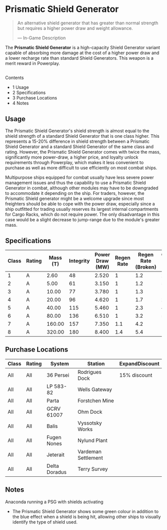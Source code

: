 # Prismatic Shield Generator
> 
> 
> An alternative shield generator that has greater than normal strength but requires a higher power draw and weight allowance.
> 
> 
> — In-Game Description
> 

The **Prismatic Shield Generator** is a high-capacity Shield Generator variant capable of absorbing more damage at the cost of a higher power draw and a lower recharge rate than standard Shield Generators. This weapon is a merit reward in Powerplay.

## 

Contents

- 1 Usage
- 2 Specifications
- 3 Purchase Locations
- 4 Notes

## Usage

The Prismatic Shield Generator's shield strength is almost equal to the shield strength of a standard Shield Generator that is one class higher. This represents a 15-20% difference in shield strength between a Prismatic Shield Generator and a standard Shield Generator of the same class and rating. However, the Prismatic Shield Generator comes with twice the mass, significantly more power-draw, a higher price, and loyalty unlock requirements through Powerplay, which makes it less convenient to purchase as well as more difficult to use efficiently on most combat ships.

Multipurpose ships equipped for combat usually have less severe power management issues and thus the capability to use a Prismatic Shield Generator in combat, although other modules may have to be downgraded to accommodate it depending on the ship. For traders, however, the Prismatic Shield generator might be a welcome upgrade since most freighters should be able to cope with the power draw, especially since a ship outfitted for trading usually reserves its largest internal compartments for Cargo Racks, which do not require power. The only disadvantage in this case would be a slight decrease to jump-range due to the module's greater mass.

## Specifications

| Class | Rating | Mass<br>(T) | Integrity | Power<br>Draw (MW) | Regen Rate | Regen Rate (Broken) | Optimal<br>Hull Mass | Maximum<br>Hull Mass | Value (CR) |
| --- | --- | --- | --- | --- | --- | --- | --- | --- | --- |
| 1 | A | 2.60 | 48 | 2.520 | 1 | 1.2 | 25.0 | 63.0 | 132,195 |
| 2 | A | 5.00 | 61 | 3.150 | 1 | 1.2 | 55.0 | 138.0 | 240,336 |
| 3 | A | 10.00 | 77 | 3.780 | 1 | 1.3 | 165.0 | 413.0 | 761,868 |
| 4 | A | 20.00 | 96 | 4.620 | 1 | 1.7 | 285.0 | 713.0 | 2,415,120 |
| 5 | A | 40.00 | 115 | 5.460 | 1 | 2.3 | 405.0 | 1,013.0 | 7,655,930 |
| 6 | A | 80.00 | 136 | 6.510 | 1 | 3.2 | 540.0 | 1,350.0 | 24,269,297 |
| 7 | A | 160.00 | 157 | 7.350 | 1.1 | 4.2 | 1,060.0 | 2,650.0 | 76,933,668 |
| 8 | A | 320.00 | 180 | 8.400 | 1.4 | 5.4 | 1,800.0 | 4,500.0 | 243,879,729 |

## Purchase Locations

| Class | Rating | System | Station | ExpandDiscount |
| --- | --- | --- | --- | --- |
| All | All | 36 Persei | Rodrigues Dock | 15% discount |
| All | All | LP 583-82 | Wells Gateway |  |
| All | All | Parta | Forstchen Mine |  |
| All | All | GCRV 61007 | Ohm Dock |  |
| All | All | Balis | Vyssotsky Works |  |
| All | All | Fugen Nones | Nylund Plant |  |
| All | All | Jeterait | Vardeman Settlement |  |
| All | All | Delta Doradus | Terry Survey |  |

## Notes

 	 	 	 		 			 		 		 		 			
Anaconda running a PSG with shields activating
 		 	 
- The Prismatic Shield Generator shows some green colour in addition to the blue effect when a shield is being hit, allowing other ships to visually identify the type of shield used.